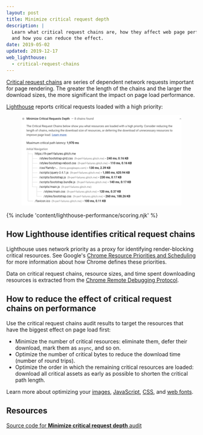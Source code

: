 ```yaml
---
layout: post
title: Minimize critical request depth
description: |
  Learn what critical request chains are, how they affect web page performance,
  and how you can reduce the effect.
date: 2019-05-02
updated: 2019-12-17
web_lighthouse:
  - critical-request-chains
---
```


[Critical request chains](https://developers.google.com/web/fundamentals/performance/critical-rendering-path)
are series of dependent network requests important for page rendering.
The greater the length of the chains and the larger the download sizes,
the more significant the impact on page load performance.

[Lighthouse](https://developers.google.com/web/tools/lighthouse/)
reports critical requests loaded with a high priority:

<figure class="w-figure">
  <img class="w-screenshot" src="critical-request-chains.png" alt="A screenshot of the Lighthouse Minimize critical request depth audit">
</figure>

{% include 'content/lighthouse-performance/scoring.njk' %}


## How Lighthouse identifies critical request chains

Lighthouse uses network priority as a proxy for identifying render-blocking critical resources.
See Google's [Chrome Resource Priorities and Scheduling](https://docs.google.com/document/d/1bCDuq9H1ih9iNjgzyAL0gpwNFiEP4TZS-YLRp_RuMlc/edit)
for more information about how Chrome defines these priorities.

Data on critical request chains, resource sizes,
and time spent downloading resources is extracted from the
[Chrome Remote Debugging Protocol](https://github.com/ChromeDevTools/devtools-protocol).

## How to reduce the effect of critical request chains on performance

Use the critical request chains audit results to target the resources that have the biggest effect on page load first:

- Minimize the number of critical resources: eliminate them, defer their download, mark them as `async`, and so on.
- Optimize the number of critical bytes to reduce the download time (number of round trips).
- Optimize the order in which the remaining critical resources are loaded: download all critical assets as early as possible to shorten the critical path length.

Learn more about optimizing your
[images](/use-imagemin-to-compress-images),
[JavaScript](/apply-instant-loading-with-prpl),
[CSS](/defer-non-critical-css), and
[web fonts](/avoid-invisible-text).

## Resources

[Source code for **Minimize critical request depth** audit](https://github.com/GoogleChrome/lighthouse/blob/master/lighthouse-core/audits/critical-request-chains.js)
